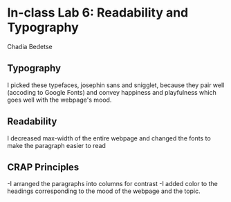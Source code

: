 # In-class Lab 6: Readability and Typography
Chadia Bedetse

## Typography
I picked these typefaces, josephin sans and snigglet, because they pair well (accoding to Google Fonts) and convey happiness and playfulness which goes well with the webpage's mood.

## Readability
I decreased max-width of the entire webpage and changed the fonts to make the paragraph easier to read

## CRAP Principles

-I arranged the paragraphs into columns for contrast
-I added color to the headings corresponding to the mood of the webpage and the topic.

